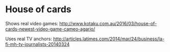 # House of cards

Shows real video games: <http://www.kotaku.com.au/2016/03/house-of-cards-newest-video-game-cameo-agario/>

Uses real TV anchors: <http://articles.latimes.com/2014/mar/24/business/la-fi-mh-tv-journalists-20140324>
